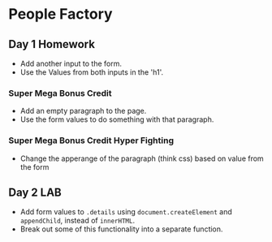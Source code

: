 # People Factory

## Day 1 Homework

* Add another input to the form.
* Use the Values from both inputs in the 'h1'.

### Super Mega Bonus Credit

* Add an empty paragraph to the page.
* Use the form values to do something with that paragraph.

### Super Mega Bonus Credit Hyper Fighting

* Change the apperange of the paragraph (think css) based on value from the form

## Day 2 LAB

* Add form values to `.details` using `document.createElement` and `appendChild`, instead of `innerHTML`.
* Break out some of this functionality into a separate function.






